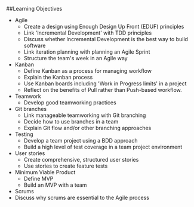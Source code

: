 ##Learning Objectives

* Agile
  * Create a design using Enough Design Up Front (EDUF) principles
  * Link 'Incremental Development' with TDD principles
  * Discuss whether Incremental Development is the best way to build software
  * Link iteration planning with planning an Agile Sprint
  * Structure the team's week in an Agile way
* Kanban
  * Define Kanban as a process for managing workflow
  * Explain the Kanban process
  * Use Kanban boards including 'Work in Progress limits' in a project
  * Reflect on the benefits of Pull rather than Push-based workflow.
* Teamwork
  * Develop good teamworking practices
* Git branches
  * Link manageable teamworking with Git branching
  * Decide how to use branches in a team
  * Explain Git flow and/or other branching approaches
* Testing
  * Develop a team project using a BDD approach
  * Build a high level of test coverage in a team project environment
* User stories
  * Create comprehensive, structured user stories
  * Use stories to create feature tests  
* Minimum Viable Product
  * Define MVP
  * Build an MVP with a team
* Scrums
 * Discuss why scrums are essential to the Agile process 



